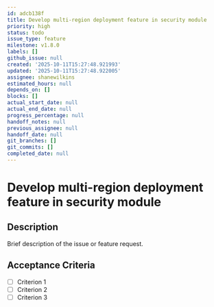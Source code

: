 ```yaml
---
id: adcb138f
title: Develop multi-region deployment feature in security module
priority: high
status: todo
issue_type: feature
milestone: v1.8.0
labels: []
github_issue: null
created: '2025-10-11T15:27:48.921993'
updated: '2025-10-11T15:27:48.922005'
assignee: shanewilkins
estimated_hours: null
depends_on: []
blocks: []
actual_start_date: null
actual_end_date: null
progress_percentage: null
handoff_notes: null
previous_assignee: null
handoff_date: null
git_branches: []
git_commits: []
completed_date: null
---
```


# Develop multi-region deployment feature in security module

## Description

Brief description of the issue or feature request.

## Acceptance Criteria

- [ ] Criterion 1
- [ ] Criterion 2
- [ ] Criterion 3